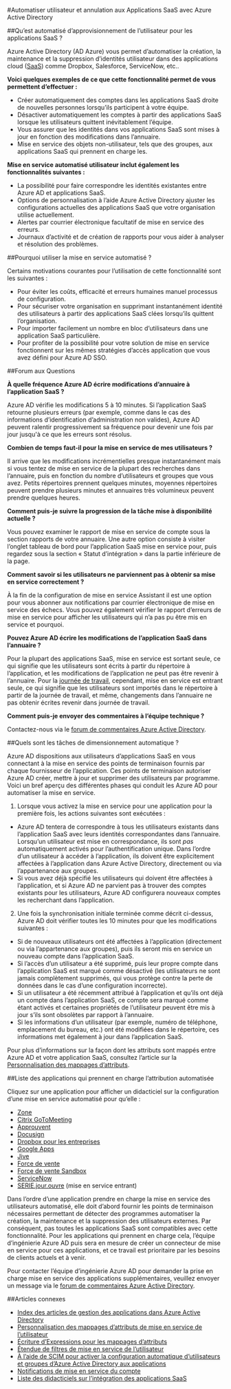 <properties
    pageTitle="Automatisé approvisionnement dans Azure Active Directory de l’utilisateur SaaS application | Microsoft Azure"
    description="Introduction à l’utilisation de Azure AD pour configurer automatiquement, mettre hors service et mettre à jour en permanence les comptes d’utilisateurs entre plusieurs applications SaaS tiers."
    services="active-directory"
    documentationCenter=""
    authors="asmalser-msft"
    manager="femila"
    editor=""/>

<tags
    ms.service="active-directory"
    ms.devlang="na"
    ms.topic="article"
    ms.tgt_pltfrm="na"
    ms.workload="identity"
    ms.date="02/09/2016"
    ms.author="asmalser-msft"/>

#<a name="automate-user-provisioning-and-deprovisioning-to-saas-applications-with-azure-active-directory"></a>Automatiser utilisateur et annulation aux Applications SaaS avec Azure Active Directory

##<a name="what-is-automated-user-provisioning-for-saas-apps"></a>Qu’est automatisé d’approvisionnement de l’utilisateur pour les applications SaaS ?

Azure Active Directory (AD Azure) vous permet d’automatiser la création, la maintenance et la suppression d’identités utilisateur dans des applications cloud ([SaaS](https://azure.microsoft.com/overview/what-is-saas/)) comme Dropbox, Salesforce, ServiceNow, etc..

**Voici quelques exemples de ce que cette fonctionnalité permet de vous permettent d’effectuer :**

- Créer automatiquement des comptes dans les applications SaaS droite de nouvelles personnes lorsqu’ils participent à votre équipe.
- Désactiver automatiquement les comptes à partir des applications SaaS lorsque les utilisateurs quittent inévitablement l’équipe.
- Vous assurer que les identités dans vos applications SaaS sont mises à jour en fonction des modifications dans l’annuaire.
- Mise en service des objets non-utilisateur, tels que des groupes, aux applications SaaS qui prennent en charge les.

**Mise en service automatisé utilisateur inclut également les fonctionnalités suivantes :**

- La possibilité pour faire correspondre les identités existantes entre Azure AD et applications SaaS.
- Options de personnalisation à l’aide Azure Active Directory ajuster les configurations actuelles des applications SaaS que votre organisation utilise actuellement.
- Alertes par courrier électronique facultatif de mise en service des erreurs.
- Journaux d’activité et de création de rapports pour vous aider à analyser et résolution des problèmes.

##<a name="why-use-automated-provisioning"></a>Pourquoi utiliser la mise en service automatisé ?

Certains motivations courantes pour l’utilisation de cette fonctionnalité sont les suivantes :

- Pour éviter les coûts, efficacité et erreurs humaines manuel processus de configuration.
- Pour sécuriser votre organisation en supprimant instantanément identité des utilisateurs à partir des applications SaaS clées lorsqu’ils quittent l’organisation.
- Pour importer facilement un nombre en bloc d’utilisateurs dans une application SaaS particulière.
- Pour profiter de la possibilité pour votre solution de mise en service fonctionnent sur les mêmes stratégies d’accès application que vous avez défini pour Azure AD SSO.

##<a name="frequently-asked-questions"></a>Forum aux Questions

**À quelle fréquence Azure AD écrire modifications d’annuaire à l’application SaaS ?**

Azure AD vérifie les modifications 5 à 10 minutes. Si l’application SaaS retourne plusieurs erreurs (par exemple, comme dans le cas des informations d’identification d’administration non valides), Azure AD peuvent ralentir progressivement sa fréquence pour devenir une fois par jour jusqu'à ce que les erreurs sont résolus.

**Combien de temps faut-il pour la mise en service de mes utilisateurs ?**

Il arrive que les modifications incrémentielles presque instantanément mais si vous tentez de mise en service de la plupart des recherches dans l’annuaire, puis en fonction du nombre d’utilisateurs et groupes que vous avez. Petits répertoires prennent quelques minutes, moyennes répertoires peuvent prendre plusieurs minutes et annuaires très volumineux peuvent prendre quelques heures.

**Comment puis-je suivre la progression de la tâche mise à disponibilité actuelle ?**

Vous pouvez examiner le rapport de mise en service de compte sous la section rapports de votre annuaire. Une autre option consiste à visiter l’onglet tableau de bord pour l’application SaaS mise en service pour, puis regardez sous la section « Statut d’intégration » dans la partie inférieure de la page.

**Comment savoir si les utilisateurs ne parviennent pas à obtenir sa mise en service correctement ?**

À la fin de la configuration de mise en service Assistant il est une option pour vous abonner aux notifications par courrier électronique de mise en service des échecs. Vous pouvez également vérifier le rapport d’erreurs de mise en service pour afficher les utilisateurs qui n’a pas pu être mis en service et pourquoi.

**Pouvez Azure AD écrire les modifications de l’application SaaS dans l’annuaire ?**

Pour la plupart des applications SaaS, mise en service est sortant seule, ce qui signifie que les utilisateurs sont écrits à partir du répertoire à l’application, et les modifications de l’application ne peut pas être revenir à l’annuaire. Pour la [journée de travail](https://msdn.microsoft.com/library/azure/dn762434.aspx), cependant, mise en service est entrant seule, ce qui signifie que les utilisateurs sont importés dans le répertoire à partir de la journée de travail, et même, changements dans l’annuaire ne pas obtenir écrites revenir dans journée de travail.

**Comment puis-je envoyer des commentaires à l’équipe technique ?**

Contactez-nous via le [forum de commentaires Azure Active Directory](https://feedback.azure.com/forums/169401-azure-active-directory/).

##<a name="how-does-automated-provisioning-work"></a>Quels sont les tâches de dimensionnement automatique ?

Azure AD dispositions aux utilisateurs d’applications SaaS en vous connectant à la mise en service des points de terminaison fournis par chaque fournisseur de l’application. Ces points de terminaison autoriser Azure AD créer, mettre à jour et supprimer des utilisateurs par programme. Voici un bref aperçu des différentes phases qui conduit les Azure AD pour automatiser la mise en service.

1. Lorsque vous activez la mise en service pour une application pour la première fois, les actions suivantes sont exécutées :
 - Azure AD tentera de correspondre à tous les utilisateurs existants dans l’application SaaS avec leurs identités correspondantes dans l’annuaire. Lorsqu’un utilisateur est mise en correspondance, ils sont *pas* automatiquement activés pour l’authentification unique. Dans l’ordre d’un utilisateur à accéder à l’application, ils doivent être explicitement affectées à l’application dans Azure Active Directory, directement ou via l’appartenance aux groupes.
 - Si vous avez déjà spécifié les utilisateurs qui doivent être affectées à l’application, et si Azure AD ne parvient pas à trouver des comptes existants pour les utilisateurs, Azure AD configurera nouveaux comptes les recherchant dans l’application.
2. Une fois la synchronisation initiale terminée comme décrit ci-dessus, Azure AD doit vérifier toutes les 10 minutes pour que les modifications suivantes :
 - Si de nouveaux utilisateurs ont été affectées à l’application (directement ou via l’appartenance aux groupes), puis ils seront mis en service un nouveau compte dans l’application SaaS.
 - Si l’accès d’un utilisateur a été supprimé, puis leur propre compte dans l’application SaaS est marqué comme désactivé (les utilisateurs ne sont jamais complètement supprimés, qui vous protège contre la perte de données dans le cas d’une configuration incorrecte).
 - Si un utilisateur a été récemment attribué à l’application et qu’ils ont déjà un compte dans l’application SaaS, ce compte sera marqué comme étant activés et certaines propriétés de l’utilisateur peuvent être mis à jour s’ils sont obsolètes par rapport à l’annuaire.
 - Si les informations d’un utilisateur (par exemple, numéro de téléphone, emplacement du bureau, etc.) ont été modifiées dans le répertoire, ces informations met également à jour dans l’application SaaS.

Pour plus d’informations sur la façon dont les attributs sont mappés entre Azure AD et votre application SaaS, consultez l’article sur la [Personnalisation des mappages d’attributs](active-directory-saas-customizing-attribute-mappings.md).

##<a name="list-of-apps-that-support-automated-user-provisioning"></a>Liste des applications qui prennent en charge l’attribution automatisée

Cliquez sur une application pour afficher un didacticiel sur la configuration d’une mise en service automatisé pour qu’elle :

- [Zone](http://go.microsoft.com/fwlink/?LinkId=286016)
- [Citrix GoToMeeting](http://go.microsoft.com/fwlink/?LinkId=309580)
- [Approuvent](http://go.microsoft.com/fwlink/?LinkId=309575)
- [Docusign](http://go.microsoft.com/fwlink/?LinkId=403254)
- [Dropbox pour les entreprises](http://go.microsoft.com/fwlink/?LinkId=309581)
- [Google Apps](http://go.microsoft.com/fwlink/?LinkId=309577)
- [Jive](http://go.microsoft.com/fwlink/?LinkId=309591)
- [Force de vente](http://go.microsoft.com/fwlink/?LinkId=286017)
- [Force de vente Sandbox](http://go.microsoft.com/fwlink/?LinkId=327869)
- [ServiceNow](http://go.microsoft.com/fwlink/?LinkId=309587)
- [SERIE.jour.ouvre](http://go.microsoft.com/fwlink/?LinkId=690250) (mise en service entrant)

Dans l’ordre d’une application prendre en charge la mise en service des utilisateurs automatisé, elle doit d’abord fournir les points de terminaison nécessaires permettant de détecter des programmes automatiser la création, la maintenance et la suppression des utilisateurs externes. Par conséquent, pas toutes les applications SaaS sont compatibles avec cette fonctionnalité. Pour les applications qui prennent en charge cela, l’équipe d’ingénierie Azure AD puis sera en mesure de créer un connecteur de mise en service pour ces applications, et ce travail est prioritaire par les besoins de clients actuels et à venir.

Pour contacter l’équipe d’ingénierie Azure AD pour demander la prise en charge mise en service des applications supplémentaires, veuillez envoyer un message via le [forum de commentaires Azure Active Directory](https://feedback.azure.com/forums/169401-azure-active-directory/).

##<a name="related-articles"></a>Articles connexes

- [Index des articles de gestion des applications dans Azure Active Directory](active-directory-apps-index.md)
- [Personnalisation des mappages d’attributs de mise en service de l’utilisateur](active-directory-saas-customizing-attribute-mappings.md)
- [Écriture d’Expressions pour les mappages d’attributs](active-directory-saas-writing-expressions-for-attribute-mappings.md)
- [Étendue de filtres de mise en service de l’utilisateur](active-directory-saas-scoping-filters.md)
- [À l’aide de SCIM pour activer la configuration automatique d’utilisateurs et groupes d’Azure Active Directory aux applications](active-directory-scim-provisioning.md)
- [Notifications de mise en service du compte](active-directory-saas-account-provisioning-notifications.md)
- [Liste des didacticiels sur l’intégration des applications SaaS](active-directory-saas-tutorial-list.md)
